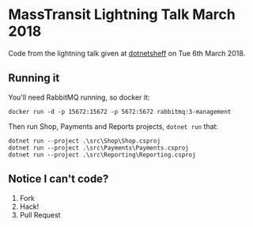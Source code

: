 # MassTransit Lightning Talk March 2018

Code from the lightning talk given at [dotnetsheff](https://dotnetsheff) on Tue 6th March 2018.

## Running it

You'll need RabbitMQ running, so docker it:

```
docker run -d -p 15672:15672 -p 5672:5672 rabbitmq:3-management
```

Then run Shop, Payments and Reports projects, `dotnet run` that:

```
dotnet run --project .\src\Shop\Shop.csproj
dotnet run --project .\src\Payments\Payments.csproj
dotnet run --project .\src\Reporting\Reporting.csproj
```

## Notice I can't code?

1. Fork
1. Hack!
1. Pull Request